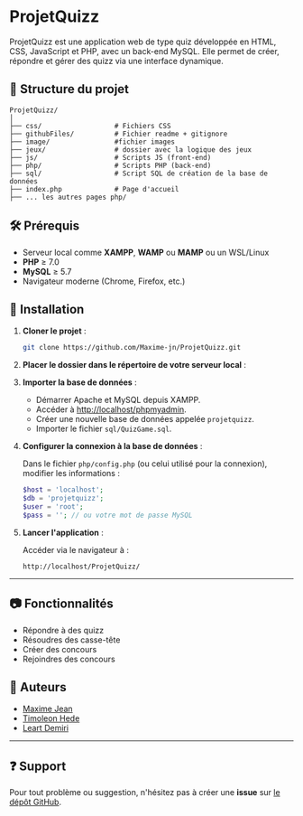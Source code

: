 
# ProjetQuizz

ProjetQuizz est une application web de type quiz développée en HTML, CSS, JavaScript et PHP, avec un back-end MySQL. Elle permet de créer, répondre et gérer des quizz via une interface dynamique.

## 📁 Structure du projet

```
ProjetQuizz/
│
├── css/                  # Fichiers CSS
├── githubFiles/          # Fichier readme + gitignore
├── image/                #fichier images
├── jeux/                 # dossier avec la logique des jeux
├── js/                   # Scripts JS (front-end)
├── php/                  # Scripts PHP (back-end)
├── sql/                  # Script SQL de création de la base de données
├── index.php             # Page d'accueil
├── ... les autres pages php/

```

## 🛠️ Prérequis

- Serveur local comme **XAMPP**, **WAMP** ou **MAMP** ou un WSL/Linux
- **PHP** ≥ 7.0
- **MySQL** ≥ 5.7
- Navigateur moderne (Chrome, Firefox, etc.)

## 🚀 Installation

1. **Cloner le projet** :

   ```bash
   git clone https://github.com/Maxime-jn/ProjetQuizz.git
   ```

2. **Placer le dossier dans le répertoire de votre serveur local** :


3. **Importer la base de données** :

   - Démarrer Apache et MySQL depuis XAMPP.
   - Accéder à [http://localhost/phpmyadmin](http://localhost/phpmyadmin).
   - Créer une nouvelle base de données appelée `projetquizz`.
   - Importer le fichier `sql/QuizGame.sql`.

4. **Configurer la connexion à la base de données** :

   Dans le fichier `php/config.php` (ou celui utilisé pour la connexion), modifier les informations :

   ```php
   $host = 'localhost';
   $db = 'projetquizz';
   $user = 'root';
   $pass = ''; // ou votre mot de passe MySQL
   ```

5. **Lancer l'application** :

   Accéder via le navigateur à :

   ```
   http://localhost/ProjetQuizz/
   ```

---

## 📷 Fonctionnalités

- Répondre à des quizz
- Résoudres des casse-tête
- Créer des concours
- Rejoindres des concours

## 📌 Auteurs

- [Maxime Jean](https://github.com/Maxime-jn)
- [Timoleon Hede](https://github.com/Timo74123)
- [Leart Demiri](https://github.com/Leartdemiri)

---

## ❓ Support

Pour tout problème ou suggestion, n'hésitez pas à créer une **issue** sur [le dépôt GitHub](https://github.com/Maxime-jn/ProjetQuizz/issues).

